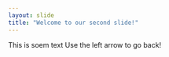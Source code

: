 ```yaml
---
layout: slide
title: "Welcome to our second slide!"
---
```

This is soem text
Use the left arrow to go back!
